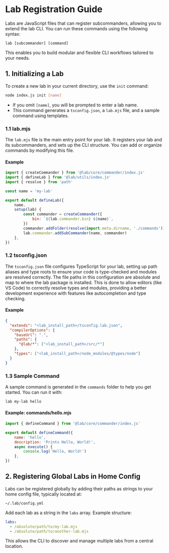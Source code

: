 # Lab Registration Guide

Labs are JavaScript files that can register subcommanders, allowing you to extend the lab CLI. You can run these commands using the following syntax:

```
lab [subcommander] [command]
```

This enables you to build modular and flexible CLI workflows tailored to your needs.

## 1. Initializing a Lab

To create a new lab in your current directory, use the `init` command:

```sh
node index.js init [name]
```
- If you omit `[name]`, you will be prompted to enter a lab name.
- This command generates a `tsconfig.json`, a `lab.mjs` file, and a sample command using templates.

### 1.1 lab.mjs
The `lab.mjs` file is the main entry point for your lab. It registers your lab and its subcommanders, and sets up the CLI structure. You can add or organize commands by modifying this file.

#### Example
```js
import { createCommander } from '@lab/core/commander/index.js'
import { defineLab } from '@lab/utils/index.js'
import { resolve } from 'path'

const name = 'my-lab'

export default defineLab({
    name,
    setup(lab) {
        const commander = createCommander({
            bin: `${lab.commander.bin} ${name}`,
        })
        commander.addFolder(resolve(import.meta.dirname, './commands'))
        lab.commander.addSubCommander(name, commander)
    },
})
```

### 1.2 tsconfig.json
The `tsconfig.json` file configures TypeScript for your lab, setting up path aliases and type roots to ensure your code is type-checked and modules are resolved correctly. The file paths in this configuration are absolute and map to where the lab package is installed. This is done to allow editors (like VS Code) to correctly resolve types and modules, providing a better development experience with features like autocompletion and type checking.

#### Example
```json
{
  "extends": "<lab_install_path>/tsconfig.lab.json",
  "compilerOptions": {
    "baseUrl": ".",
    "paths": {
      "@lab/*": ["<lab_install_path>/src/*"]
    },
    "types": ["<lab_install_path>/node_modules/@types/node"]
  }
}
```

### 1.3 Sample Command
A sample command is generated in the `commands` folder to help you get started. You can run it with:

```sh
lab my-lab hello
```

#### Example: commands/hello.mjs
```js
import { defineCommand } from '@lab/core/commander/index.js'

export default defineCommand({
    name: 'hello',
    description: 'Prints Hello, World!',
    async execute() {
        console.log('Hello, World!')
    },
})
```

## 2. Registering Global Labs in Home Config

Labs can be registered globally by adding their paths as strings to your home config file, typically located at:

```
~/.lab/config.yml
```

Add each lab as a string in the `labs` array. Example structure:

```yaml
labs:
  - /absolute/path/to/my-lab.mjs
  - /absolute/path/to/another-lab.mjs
```

This allows the CLI to discover and manage multiple labs from a central location.
